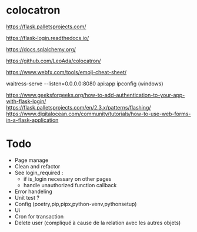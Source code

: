 # colocatron

https://flask.palletsprojects.com/

https://flask-login.readthedocs.io/

https://docs.sqlalchemy.org/

https://github.com/LeoAda/colocatron/

https://www.webfx.com/tools/emoji-cheat-sheet/

waitress-serve --listen=0.0.0.0:8080 api:app
ipconfig (windows)


https://www.geeksforgeeks.org/how-to-add-authentication-to-your-app-with-flask-login/  
https://flask.palletsprojects.com/en/2.3.x/patterns/flashing/
https://www.digitalocean.com/community/tutorials/how-to-use-web-forms-in-a-flask-application

# Todo
* Page manage
* Clean and refactor
* See login_required :
  * if is_login necessary on other pages
  * handle unauthorized function callback
* Error handeling
* Unit test ?
* Config (poetry,pip,pipx,python-venv,pythonsetup)
* Ui
* Cron for transaction
* Delete user (compliqué à cause de la relation avec les autres objets)